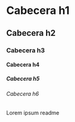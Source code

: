 # Cabecera h1
## Cabecera h2
### Cabecera h3
#### Cabecera h4
##### Cabecera h5
###### Cabecera h6


Lorem ipsum readme
